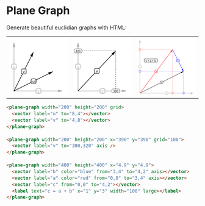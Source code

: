 # Plane Graph

Generate beautiful euclidian graphs with HTML:

<table>
  <tr>
    <td>
      <img width="300px" src="./examples/simple.svg" />
    </td>
    <td>
      <img width="300px" src="./examples/scale.svg" />
    </td>
    <td>
      <img width="300px" src="./examples/complete.svg" />
    </td>
  </tr>
</table>

```html
<plane-graph width="200" height="200" grid>
  <vector label="u" to="8,4"></vector>
  <vector label="v" to="4,8"></vector>
</plane-graph>

<plane-graph width="200" height="200" x="390" y="390" grid="100">
  <vector label="v" to="300,320" axis />
</plane-graph>

<plane-graph width="400" height="400" x="4.9" y="4.9">
  <vector label="b" color="blue" from="3,4" to="4,2" axis></vector>
  <vector label="a" color="red" from="0,0" to="3,4" axis></vector>
  <vector label="c" from="0,0" to="4,2"></vector>
  <label text="c = a + b" x="1" y="3" width="100" large></label>
</plane-graph>
```
